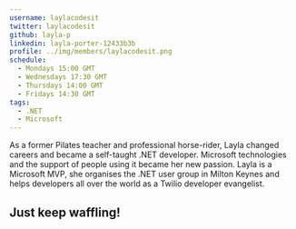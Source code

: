 ```yaml
---
username: laylacodesit
twitter: laylacodesit
github: layla-p
linkedin: layla-porter-12433b3b
profile: ../img/members/laylacodesit.png
schedule:
  - Mondays 15:00 GMT
  - Wednesdays 17:30 GMT
  - Thursdays 14:00 GMT
  - Fridays 14:30 GMT
tags:
  - .NET
  - Microsoft
---
```


As a former Pilates teacher and professional horse-rider, Layla changed careers and became a self-taught .NET developer. Microsoft technologies and the support of people using it became her new passion. Layla is a Microsoft MVP, she organises the .NET user group in Milton Keynes and helps developers all over the world as a Twilio developer evangelist.

## Just keep waffling!
